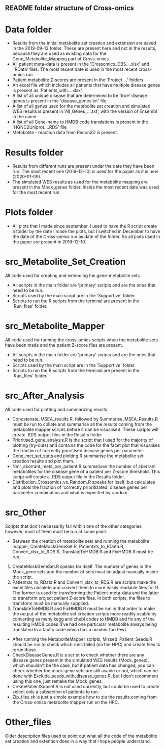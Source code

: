 ## README folder structure of Cross-omics

# Data folder
* Results from the initial metabolite set creation and extension are saved in the 2019-09-12 folder. These are present here and not in the results, because they are used as existing data for the Gene_Metabolite_Mapping part of Cross-omics.
* All patient meta-data is present in the 'Crossomics_DBS....xlsx' and '.RData' files. The most recent date is used in the most recent cross-omics run.
* Patient metabolite Z-scores are present in the 'Project ...' folders.
* An excel file which includes all patients that have multiple disease genes is present as 'Patients_with....xlsx'.
* A list of all unique disease that are determined to be 'true' disease genes is present in the 'disease_genes.txt' file.
* A list of all genes used for the metabolite set creation and simulated WES results is present in 'All_Genes_....txt', with the version of Ensembl in the name.
* A list of all Gene-name to HMDB code translations is present in the 'HGNC2Uniprot....RDS' file
* Metabolite - reaction data from Recon3D is present.

# Results folder
* Results from different runs are present under the date they have been run. The most recent one (2019-12-10) is used for the paper as it is now (2020-01-09).
* The simulated WES results as used for the metabolite mapping are present in the Mock_genes folder. Inside the most recent date was used for the most recent run. 

# Plots folder
* All plots that I made since september. I used to have the R script create a folder by the date I made the plots, but I switched in December to have the date of the Cross-omics run as date of the folder. So all plots used in the paper are present in 2019-12-10.

# src_Metabolite_Set_Creation
All code used for creating and extending the gene-metabolite sets. 
* All scripts in the main folder are 'primary' scripts and are the ones that need to be run. 
* Scripts used by the main script are in the 'Supportive' folder.
* Scripts to run the R scripts from the terminal are present in the 'Run_files' folder. 

# src_Metabolite_Mapper
All code used for running the cross-omics scripts when the metabolite sets have been made and the patient Z-score files are present.
* All scripts in the main folder are 'primary' scripts and are the ones that need to be run. 
* Scripts used by the main script are in the 'Supportive' folder.
* Scripts to run the R scripts from the terminal are present in the 'Run_files' folder. 

# src_After_Analysis
All code used for plotting and summarizing results
* Concatenate_MSEA_results.R, followed by Summarise_MSEA_Results.R must be run to collate and summarise all the results coming from the metabolite mapper scripts before it can be visualised. These scripts will create .RDS output files in the Results folder
* Prioritised_gene_analysis.R is the script that I used for the majority of plotting (try-outs) and contains the code for the facet plot that visualises the fraction of correctly prioritised disease genes per parameter.
* Gene_met_set_stats and plotting.R summarise the metabolite set creation results and plot them.
* Nmr_aberrant_mets_per_patient.R summarises the number of aberrant metabolites for the disease gene of a patient per Z-score threshold. This script will create a .RDS output file in the Results folder.
* Distribution_Crossomics_vs_Random.R speaks for itself, but calculates and plots the fraction of 'correctly prioritizated' disease genes per parameter combination and what is expected by random.

# src_Other
Scripts that don't necessarily fall within one of the other categories, however, most of them must be run at some point.
* Between the creation of metabolite sets and running the metabolite mapper, CreateMockGeneSet.R, Patientxls_to_RData.R, Convert_xlsx_to_RDS.R, TranslateToHMDB.R and FixHMDB.R must be run.
1. CreateMockGeneSet.R speaks for itself. The number of genes in the Mock_gene sets and the number of sets must be adjust manually inside the script.
2. Patientxls_to_RData.R and Convert_xlsx_to_RDS.R are scripts make the excel files obsolete and convert them to more easily readable files for R. The former is used for transforming the Patient-meta-data and the latter to transform project patient Z-score files. In both scripts, the files to transform must be manually supplied.
3. TranslateToHMDB.R and FixHMDB.R must be run in that order to make the output of the metabolite set creation scripts more readily usable by converting as many kegg and chebi codes to HMDB and fix any of the resulting HMDB codes (I've had one particular metabolite always being translated to a faulty code which has a number too few).
* After running the MetaboliteMapper scripts, Missed_Patient_Seeds.R should be run to check which runs failed (on the HPC) and create files to rerun those.
* CheckDiseaseGenes.R is a script to check whether there are any disease genes present in the simulated WES results (Mock_genes), which shouldn't be the case, but if patient data has changed, you can check whether the mock-gene sets are still usable or not, which can be done with Exclude_seeds_with_disease_genes.R, but I don't recomment using this one, just remake the Mock_genes.
* CreatePatientSubset.R is not used currently, but could be used to create select only a subsection of patients to run.
* Zip_files.sh is just a simple example how to zip the results coming from the Cross-omics metabolite mapper run on the HPC. 

# Other_files
Older description files used to point out what all the code of the metabolite set creation and extention does in a way that I hope people understand.